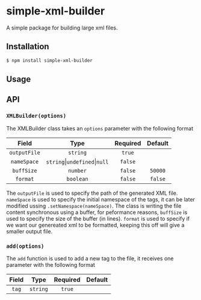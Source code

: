 # simple-xml-builder
A simple package for building large xml files.
## Installation
```sh
$ npm install simple-xml-builder
```
## Usage
## API
### `XMLBuilder(options)`
The XMLBuilder class takes an `options` parameter with the following format

Field | Type | Required | Default
:---:|:---:|:---:|:---:
`outputFile` | `string` | `true` |
`nameSpace` | `string`\|`undefined`\|`null` | `false` | 
`buffSize` | `number` | `false` | `50000`
`format` | `boolean` | `false` | `false`

The `outputFile` is used to specify the path of the generated XML file. `nameSpace` is used to specify the initial namespace of the tags, it can be later modified ussing `.setNamespace(nameSpace)`.
The class is writing the file content synchronous using a buffer, for peformance reasons, `buffSize` is used to specify the size of the buffer (in lines). `format` is used to specify if we want our genereated xml to be formatted, keeping this off will give a smaller output file.

### `add(options)`
The `add` function is used to add a new tag to the file, it receives one parameter with the following format

Field | Type | Required | Default
:---:|:---:|:---:|:---:
`tag` | `string` | `true` | 

